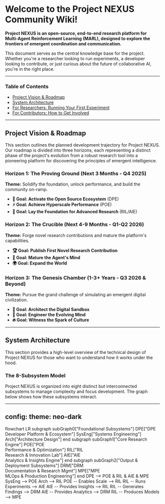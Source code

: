 # Welcome to the Project NEXUS Community Wiki!

**Project NEXUS is an open-source, end-to-end research platform for Multi-Agent Reinforcement Learning (MARL), designed to explore the frontiers of emergent coordination and communication.**

This document serves as the central knowledge base for the project. Whether you're a researcher looking to run experiments, a developer looking to contribute, or just curious about the future of collaborative AI, you're in the right place.

---

### Table of Contents

* [Project Vision & Roadmap](#project-vision--roadmap)
* [System Architecture](#system-architecture)
* [For Researchers: Running Your First Experiment](#for-researchers-running-your-first-experiment)
* [For Contributors: How to Get Involved](#for-contributors-how-to-get-involved)

---

## Project Vision & Roadmap

This section outlines the planned development trajectory for Project NEXUS. Our roadmap is divided into three horizons, each representing a distinct phase of the project's evolution from a robust research tool into a pioneering platform for discovering the principles of emergent intelligence.

### Horizon 1: The Proving Ground (Next 3 Months - Q4 2025)
**Theme:** Solidify the foundation, unlock performance, and build the community on-ramp.
* **🌱 Goal: Activate the Open Source Ecosystem** (DPE)
* **⚡ Goal: Achieve Hyperscale Performance** (POE)
* **🔬 Goal: Lay the Foundation for Advanced Research** (RIL/AIE)

### Horizon 2: The Crucible (Next 4-9 Months - Q1-Q2 2026)
**Theme:** Forge novel research contributions and mature the platform's capabilities.
* **🏆 Goal: Publish First Novel Research Contribution**
* **🧠 Goal: Mature the Agent's Mind**
* **🌍 Goal: Expand the World**

### Horizon 3: The Genesis Chamber (1-3+ Years - Q3 2026 & Beyond)
**Theme:** Pursue the grand challenge of simulating an emergent digital civilization.
* **🌌 Goal: Architect the Digital Sandbox**
* **🧬 Goal: Engineer the Evolving Mind**
* **🔥 Goal: Witness the Spark of Culture**

---

## System Architecture

This section provides a high-level overview of the technical design of Project NEXUS for those who want to understand how it works under the hood.

### The 8-Subsystem Model

Project NEXUS is organized into eight distinct but interconnected subsystems to manage complexity and focus development. The graph below shows how these subsystems interact.

---
config:
  theme: neo-dark
---
flowchart LR
 subgraph subGraph0["Foundational Subsystems"]
        DPE["DPE<br>Developer Platform &amp; Ecosystem"]
        SysEng["Systems Engineering"]
        Arch["Architecture Design"]
  end
 subgraph subGraph1["Core Research Engine"]
        POE["POE<br>Performance &amp; Optimization"]
        RIL["RIL<br>Research &amp; Innovation Lab"]
        AIE["AIE<br>Analytics &amp; Insights Engine"]
  end
 subgraph subGraph2["Output & Deployment Subsystems"]
        DRM["DRM<br>Documentation &amp; Research Mgmt"]
        MPE["MPE<br>MLOps &amp; Production Engineering"]
  end
    DPE --> POE & RIL & AIE & MPE
    SysEng --> POE
    Arch --> RIL
    POE -- Enables Scale --> RIL
    RIL -- Runs Experiments --> AIE
    AIE -- Provides Insights --> RIL
    RIL -- Generates Findings --> DRM
    AIE -- Provides Analytics --> DRM
    RIL -- Produces Models --> MPE
